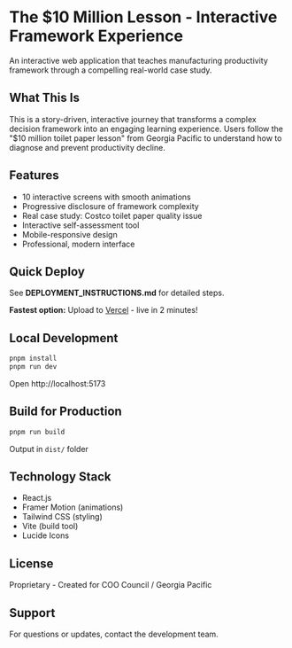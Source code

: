 # The $10 Million Lesson - Interactive Framework Experience

An interactive web application that teaches manufacturing productivity framework through a compelling real-world case study.

## What This Is

This is a story-driven, interactive journey that transforms a complex decision framework into an engaging learning experience. Users follow the "$10 million toilet paper lesson" from Georgia Pacific to understand how to diagnose and prevent productivity decline.

## Features

- 10 interactive screens with smooth animations
- Progressive disclosure of framework complexity
- Real case study: Costco toilet paper quality issue
- Interactive self-assessment tool
- Mobile-responsive design
- Professional, modern interface

## Quick Deploy

See **DEPLOYMENT_INSTRUCTIONS.md** for detailed steps.

**Fastest option:** Upload to [Vercel](https://vercel.com) - live in 2 minutes!

## Local Development

```bash
pnpm install
pnpm run dev
```

Open http://localhost:5173

## Build for Production

```bash
pnpm run build
```

Output in `dist/` folder

## Technology Stack

- React.js
- Framer Motion (animations)
- Tailwind CSS (styling)
- Vite (build tool)
- Lucide Icons

## License

Proprietary - Created for COO Council / Georgia Pacific

## Support

For questions or updates, contact the development team.
